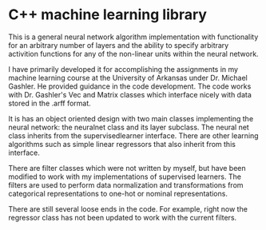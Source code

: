 # C++ machine learning library 

This is a general neural network algorithm implementation
with functionality for an arbitrary number of layers and the
ability to specify arbitrary activition functions for any
of the non-linear units within the neural network.

I have primarily developed it for accomplishing the assignments
in my machine learning course at the University of Arkansas
under Dr. Michael Gashler. He provided guidance in the code
development. The code works with Dr. Gashler's Vec and Matrix
classes which interface nicely with data stored in the .arff
format.

It is has an object oriented design with two main classes
implementing the neural network: the neuralnet class and
its layer subclass. The neural net class inherits from the
supervisedlearner interface. There are other learning
algorithms such as simple linear regressors that also 
inherit from this interface.

There are filter classes which were not written by myself,
but have been modified to work with my implementations of
supervised learners. The filters are used to perform data
normalization and transformations from categorical representations
to one-hot or nominal representations.

There are still several loose ends in the code. For example,
right now the regressor class has not been updated to work
with the current filters.
